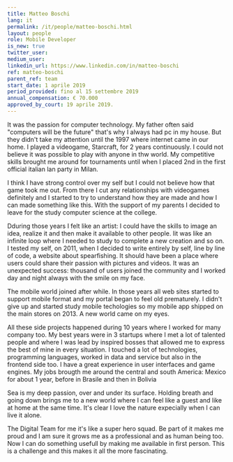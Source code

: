 ```yaml
---
title: Matteo Boschi
lang: it
permalink: /it/people/matteo-boschi.html
layout: people
role: Mobile Developer
is_new: true
twitter_user:
medium_user:
linkedin_url: https://www.linkedin.com/in/matteo-boschi
ref: matteo-boschi
parent_ref: team
start_date: 1 aprile 2019
period_provided: fino al 15 settembre 2019
annual_compensation: € 70.000
approved_by_court: 19 aprile 2019.
---
```


It was the passion for computer technology. My father often said "computers will be the future" that's why I always had pc in my house. But they didn't take my attention until the 1997 where internet came in our home. I played a videogame, Starcraft, for 2 years continuously. I could not believe it was possible to play with anyone in thw world. My competitive skills brought me around for tournaments until when I placed 2nd in the first official italian lan party in Milan.

I think I have strong control over my self but I could not believe how that game took me out. From there I cut any relationships with videogames definitely and I started to try to understand how they are made and how I can made something like this. With the support of my parents I decided to leave for the study computer science at the college.

Dduring those years I felt like an artist: I could have the skills to image an idea, realize it and then make it available to other people. Iit was like an infinite loop where I needed to study to complete a new creation and so on. I tested my self, on 2011, when I decided to write entirely by self, line by line of code, a website about spearfishing. It should have been a place where users could share their passion with pictures and videos. It was an unexpected success: thousand of users joined the community and I worked day and night always with the smile on my face.

The mobile world joined after while. In those years all web sites started to support mobile format and my portal began to feel old prematurely. I didn't give up and started study mobile techologies so my mobile app shipped on the main stores on 2013. A new world came on my eyes.

All these side projects happened during 10 years where I worked for many company too. My best years were in 3 startups where I met a lot of talented people and where I was lead by inspired bosses that allowed me to express the best of mine in every situation. I touched a lot of technologies, programming languages, worked in data and service but also in the frontend side too. I have a great experience in user interfaces and game engines. My jobs brougth me around the central and south America: Mexico for about 1 year, before in Brasile and then in Bolivia

Sea is my deep passion, over and under its surface. Holding breath and going down brings me to a new world where I can feel like a guest and like at home at the same time. It's clear I love the nature expecially when I can live it alone.

The Digital Team for me it's like a super hero squad. Be part of it makes me proud and I am sure it grows me as a professional and as human being too. Now I can do something usefull by making me available in first person. This is a challenge and this makes it all the more fascinating.
